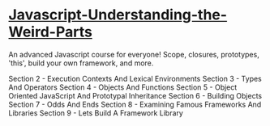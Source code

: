 # [Javascript-Understanding-the-Weird-Parts](https://www.udemy.com/understand-javascript/#/lecture/2280580)
An advanced Javascript course for everyone! Scope, closures, prototypes, 'this', build your own framework, and more.

Section 2 - Execution Contexts And Lexical Environments
Section 3 - Types And Operators
Section 4 - Objects And Functions
Section 5 - Object Oriented JavaScript And Prototypal Inheritance
Section 6 - Building Objects
Section 7 - Odds And Ends
Section 8 - Examining Famous Frameworks And Libraries
Section 9 - Lets Build A Framework Library